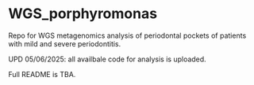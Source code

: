 # WGS_porphyromonas
Repo for WGS metagenomics analysis of periodontal pockets of patients with mild and severe periodontitis.

UPD 05/06/2025: all availbale code for analysis is uploaded.

Full README is TBA.
